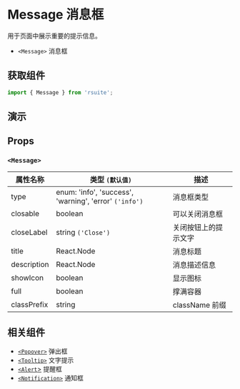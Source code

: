 # Message 消息框 [<i class="icon icon-edit2" ></i>](https://github.com/rsuite/rsuite.github.io/blob/master/src/components/message/index.md)

用于页面中展示重要的提示信息。

* `<Message>` 消息框

## 获取组件

```js
import { Message } from 'rsuite';
```

## 演示

<!--{demo}-->

## Props

### `<Message>`

| 属性名称    | 类型 `(默认值)`                                        | 描述                 |
| ----------- | ------------------------------------------------------ | -------------------- |
| type        | enum: 'info', 'success', 'warning', 'error' `('info')` | 消息框类型           |
| closable    | boolean                                                | 可以关闭消息框       |
| closeLabel  | string `('Close')`                                     | 关闭按钮上的提示文字 |
| title       | React.Node                                             | 消息标题             |
| description | React.Node                                             | 消息描述信息         |
| showIcon    | boolean                                                | 显示图标             |
| full        | boolean                                                | 撑满容器             |
| classPrefix | string                                                 | className 前缀       |

## 相关组件

* [`<Popover>`](./popover) 弹出框
* [`<Tooltip>`](./tooltip) 文字提示
* [`<Alert`>](./alert) 提醒框
* [`<Notification>`](./notification) 通知框
